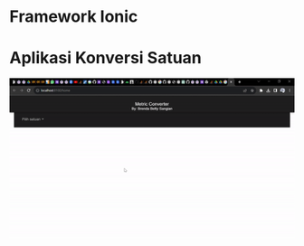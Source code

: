 # Framework Ionic

# Aplikasi Konversi Satuan

![](https://github.com/kpohMarfo/Ionic/blob/main/ezgif.com-video-to-gif.gif)
